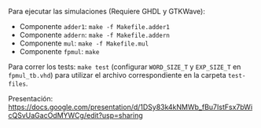 Para ejecutar las simulaciones (Requiere GHDL y GTKWave):

* Componente `adder1`: `make -f Makefile.adder1`
* Componente `addern`: `make -f Makefile.addern`
* Componente `mul`: `make -f Makefile.mul`
* Componente `fpmul`: `make`

Para correr los tests: `make test` (configurar `WORD_SIZE_T` y `EXP_SIZE_T`
en `fpmul_tb.vhd`) para utilizar el archivo correspondiente en la carpeta `test-files`.

Presentación: https://docs.google.com/presentation/d/1DSy83k4kNMWb_fBu7IstFsx7bWicQSvUaGacOdMYWCg/edit?usp=sharing
